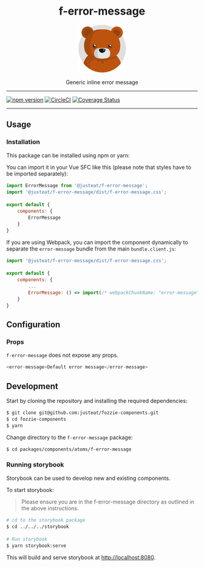 
<div align="center">
  <h1>f-error-message</h1>

  <img width="125" alt="Fozzie Bear" src="../../../../bear.png" />

  <p>Generic inline error message</p>
</div>

---

[![npm version](https://badge.fury.io/js/%40justeat%2Ff-error-message.svg)](https://badge.fury.io/js/%40justeat%2Ff-error-message)
[![CircleCI](https://circleci.com/gh/justeat/fozzie-components.svg?style=svg)](https://circleci.com/gh/justeat/workflows/fozzie-components)
[![Coverage Status](https://coveralls.io/repos/github/justeat/f-error-message/badge.svg)](https://coveralls.io/github/justeat/f-error-message)

---

## Usage

### Installation

This package can be installed using npm or yarn:

You can import it in your Vue SFC like this (please note that styles have to be imported separately):

```js
import ErrorMessage from '@justeat/f-error-message';
import '@justeat/f-error-message/dist/f-error-message.css';

export default {
    components: {
        ErrorMessage
    }
}
```

If you are using Webpack, you can import the component dynamically to separate the `error-message` bundle from the main `bundle.client.js`:

```js
import '@justeat/f-error-message/dist/f-error-message.css';

export default {
    components: {
        ...
        ErrorMessage: () => import(/* webpackChunkName: "error-message" */ '@justeat/f-error-message')
    }
}

```

## Configuration

### Props

`f-error-message` does not expose any props.

```js
<error-message>Default error message</error-message>
```

## Development

Start by cloning the repository and installing the required dependencies:

```sh
$ git clone git@github.com:justeat/fozzie-components.git
$ cd fozzie-components
$ yarn
```

Change directory to the `f-error-message` package:

```sh
$ cd packages/components/atoms/f-error-message
```

### Running storybook

Storybook can be used to develop new and existing components.

To start storybook:

> Please ensure you are in the f-error-message directory as outlined in the above instructions.

```sh
# cd to the storybook package
$ cd ../../../storybook

# Run storybook
$ yarn storybook:serve
```

This will build and serve storybook at [http://localhost:8080](http://localhost:8080).
